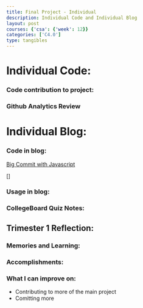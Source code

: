 ```yaml
---
title: Final Project - Individual
description: Individual Code and Individual Blog
layout: post
courses: {'csa': {'week': 12}}
categories: ['C4.0']
type: tangibles
---
```


# Individual Code:

### Code contribution to project:


### Github Analytics Review



# Individual Blog:

### Code in blog:
[Big Commit with Javascript](https://github.com/CSA-Tri-1/DADDiJkstra-frontend/commit/9f0839c50ab759228ba573c35cd5d5cb2eeb411e)

[]

### Usage in blog: 


### CollegeBoard Quiz Notes:

## Trimester 1 Reflection:

### Memories and Learning:

### Accomplishments:

### What I can improve on:
- Contributing to more of the main project
- Comitting more

